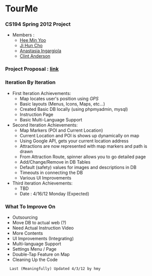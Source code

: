 # TourMe
### CS194 Spring 2012 Project

* Members :
  - [Hee Min Yoo]
  - [Ji Hun Cho]
  - [Anastasia Ingargiola]
  - [Clint Anderson]

### Project Proposal : [link][link to proposal]

### Iteration By Iteration

* First Iteration Achievements:
  - Map locates user's position using *GPS*
  - Basic layouts (Menus, Icons, Maps, etc...) 
  - Created Basic DB locally (using phpmyadmin, mysql)
  - Instruction Page
  - Basic Multi-Language Support
* Second Iteration Achievements:
  - Map Markers (POI and Current Location)
  - Current Location and POI is shows up dynamically on map
  - Using Google API, gets your current location address
  - Attractions are now represented with map markers and path is drawn
  - From Attraction Route, spinner allows you to go detailed page
  - Add/Change/Remove in DB Tables
  - Default (safety) values for images and descriptions in DB
  - Timeouts in connecting the DB
  - Various UI Improvements
* Third iteration Achievements:
  - TBD
  - Date : 4/16/12 Monday (Expected)

### What To Improve On

* Outsourcing
* Move DB to actual web (?)
* Need Actual Instruction Video
* More Contents
* UI Improvements (Integrating)
* Multi-language Support
* Settings Menu / Page
* Double-Tap Feature on Map
* Cleaning Up the Code

```
  Last (Meaningfully) Updated 4/3/12 by hmy
```

  [Hee Min Yoo]: https://github.com/hmy "GitHub Page"
  [Ji Hun Cho]: https://github.com/creamsoup "GitHub Page"
  [Anastasia Ingargiola]: https://github.com/velvet117 "GitHub Page"
  [Clint Anderson]: https://github.com/clintanderson "GitHub Page"
  [link to proposal]: http://vmphone2.cs.berkeley.edu/cs194-22sp12/projects/TourMe.pdf 
